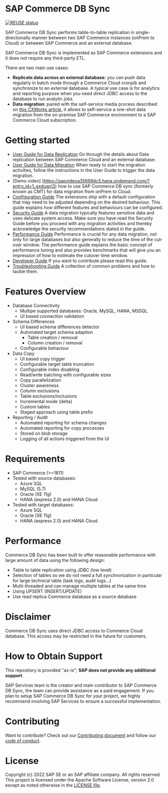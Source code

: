 # SAP Commerce DB Sync

[![REUSE status](https://api.reuse.software/badge/github.com/SAP-samples/commerce-migration-toolkit)](https://api.reuse.software/info/github.com/SAP-samples/commerce-migration-toolkit)

SAP Commerce DB Sync performs table-to-table replication in single-directionally manner between two SAP Commerce instances (onPrem to Cloud) or between SAP Commerce and an external database.

SAP Commerce DB Sync is implemented as SAP Commerce extensions and it does not require any third-party ETL.

There are two main use cases:
* __Replicate data across an external database__: you can push data regularly in batch mode through a Commerce Cloud cronjob and synchronize to an external database. A typical use case is for analytics and reporting purpose when you need direct JDBC access to the database to run analytic jobs.
* __Data migration__: paired with the self-service media process described on [this CXWorks article](https://www.sap.com/cxworks/article/2589632453/migrate_to_sap_commerce_cloud_migrate_media_with_azcopy), it allows to self-service a one-shot data migration from the on-premise SAP Commerce environment to a SAP Commerce Cloud subscription.

# Getting started

* [User Guide for Data Replication](docs/user/USER-GUIDE-DATA-REPLICATION.md) Go through the details about Data replication between SAP Commerce Cloud and an external database. 
* [User Guide for Data Migration](docs/user/USER-GUIDE-DATA-MIGRATION.md) When ready to start the migration activities, follow the instructions in the User Guide to trigger the data migration.
* [Demo video] (https://sapvideoa35699dc5.hana.ondemand.com/?entry_id=1_gxduwrl3) how to use SAP Commerce DB sync (formerly known as CMT) for data migration from onPrem to Cloud.
* [Configuration Guide](docs/configuration/CONFIGURATION-GUIDE.md) The extensions ship with a default configuration that may need to be adjusted depending on the desired behaviour. This guide explains how different features and behaviours can be configured.
* [Security Guide](docs/security/SECURITY-GUIDE.md) A data migration typically features sensitive data and uses delicate system access. Make sure you have read the Security Guide before you proceed with any migration activities and thereby acknowledge the security recommendations stated in the guide.
* [Performance Guide](docs/performance/PERFORMANCE-GUIDE.md) Performance is crucial for any data migration, not only for large databases but also generally to reduce the time of the cut-over window. The performance guide explains the basic concept of performance tuning and also provides benchmarks that will give you an impression of how to estimate the cutover time window.
* [Developer Guide](docs/developer/DEVELOPER-GUIDE.md) If you want to contribute please read this guide.
* [Troubleshooting Guide](docs/troubleshooting/TROUBLESHOOTING-GUIDE.md) A collection of common problems and how to tackle them.

# Features Overview

* Database Connectivity
  * Multipe supported databases: Oracle, MySQL, HANA, MSSQL
  * UI based connection validation
* Schema Differences
  * UI based schema differences detector
  * Automated target schema adaption
    * Table creation / removal
    * Column creation / removal
  * Configurable behaviour
* Data Copy
  * UI based copy trigger
  * Configurable target table truncation
  * Configurable index disabling
  * Read/write batching with configurable sizes
  * Copy parallelization
  * Cluster awareness
  * Column exclusions
  * Table exclusions/inclusions
  * Incremental mode (delta)
  * Custom tables
  * Staged approach using table prefix
* Reporting / Audit
  * Automated reporting for schema changes
  * Automated reporting for copy processes
  * Stored on blob storage
  * Logging of all actions triggered from the UI

# Requirements

  * SAP Commerce (>=1811)
  * Tested with source databases:
    * Azure SQL
    * MySQL (5.7)
    * Oracle (XE 11g)
    * HANA (express 2.0) and HANA Cloud
  * Tested with target databases:
    * Azure SQL
    * Oracle (XE 11g)
    * HANA (express 2.0) and HANA Cloud

# Performance

Commerce DB Sync has been built to offer reasonable performance with large amount of data using the following design: 
* Table to table replication using JDBC (low level)
* Selection of tables so we do not need a full synchronization in particular for large technical table (task logs, audit logs...)​
* Multi-threaded and can manage multiple tables at the same time ​
* Using UPSERT (INSERT/UPDATE)
* Use read replica Commerce database as a source database

# Disclaimer

Commerce DB Sync uses direct JDBC access to Commerce Cloud database. This access may be restricted in the future for customers.

# How to Obtain Support

This repository is provided "as-is"; **SAP does not provide any additional support**.

SAP Services team is the creator and main contributor to SAP Commerce DB Sync, the team can provide assistance as a paid engagement. If you plan to setup SAP Commerce DB Sync for your project, we highly recommend involving SAP Services to ensure a successful implementation.

# Contributing
Want to contribute? Check out our [Contributing document](CONTRIBUTING.md) and follow our [code of conduct](CODE_OF_CONDUCT.md).

# License
Copyright (c) 2022 SAP SE or an SAP affiliate company. All rights reserved. This project is licensed under the Apache Software License, version 2.0 except as noted otherwise in the [LICENSE file](LICENSE).
